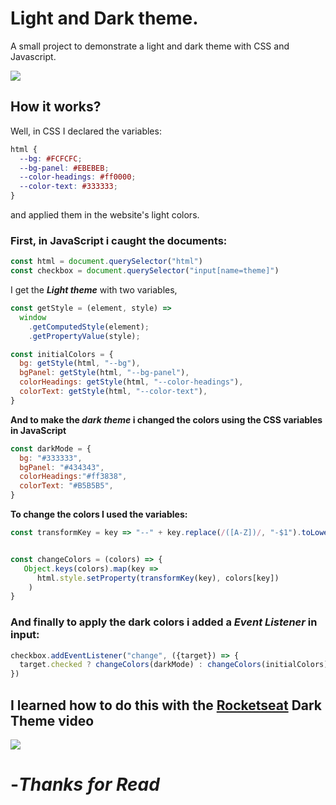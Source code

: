 # Light and Dark theme.

A small project to demonstrate a light and dark theme with CSS and Javascript.

![](https://user-images.githubusercontent.com/57969961/80432204-e3361d80-88c9-11ea-8e44-b76e4b7ee5c1.gif)

## How it works?

Well, in CSS I declared the variables:

```CSS 
html {
  --bg: #FCFCFC;
  --bg-panel: #EBEBEB;
  --color-headings: #ff0000; 
  --color-text: #333333;  
}
```
and applied them in the website's light colors.



### First, in JavaScript i caught the documents:

```JavaScript 
const html = document.querySelector("html")
const checkbox = document.querySelector("input[name=theme]")
```



I get the ***Light theme*** with two variables,

```JavaScript
const getStyle = (element, style) =>
  window
    .getComputedStyle(element);
    .getPropertyValue(style);

const initialColors = {
  bg: getStyle(html, "--bg"),
  bgPanel: getStyle(html, "--bg-panel"),
  colorHeadings: getStyle(html, "--color-headings"),
  colorText: getStyle(html, "--color-text"),
}
```



**And to make the *dark theme* i changed the colors using the CSS variables in JavaScript** 

```JavaScript 
const darkMode = {
  bg: "#333333",
  bgPanel: "#434343",
  colorHeadings:"#ff3838",
  colorText: "#B5B5B5",
}
```



**To change the colors I used the variables:**

```JavaScript
const transformKey = key => "--" + key.replace(/([A-Z])/, "-$1").toLowerCase()


const changeColors = (colors) => {
   Object.keys(colors).map(key =>
      html.style.setProperty(transformKey(key), colors[key])
    )
}
```



### And finally to apply the dark colors i added a *Event Listener* in input:

```JavaScript
checkbox.addEventListener("change", ({target}) => {
  target.checked ? changeColors(darkMode) : changeColors(initialColors) 
})
```





## I learned how to do this with the [Rocketseat](https://www.youtube.com/watch?v=BvhYm0BOLvA) Dark Theme video
![](https://user-images.githubusercontent.com/57969961/80435678-9b1bf880-88d3-11ea-89c3-480ddeceab9c.png)

# -*Thanks for Read*
